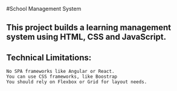 #School Management System
## This project builds a learning management system using HTML, CSS and JavaScript. 
## Technical Limitations:
    No SPA frameworks like Angular or React.
    You can use CSS frameworks, like Boostrap
    You should rely on Flexbox or Grid for layout needs.
